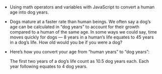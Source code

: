 - Using math operators and variables with JavaScript to convert a human age into dog years.

- Dogs mature at a faster rate than human beings. We often say a dog’s age can be calculated in “dog years” to account for their growth compared to a human of the same age. In some ways we could say, time moves quickly for dogs — 8 years in a human’s life equates to 45 years in a dog’s life. How old would you be if you were a dog?

- Here’s how you convert your age from “human years” to “dog years”:

  The first two years of a dog’s life count as 10.5 dog years each.
  Each year following equates to 4 dog years.
